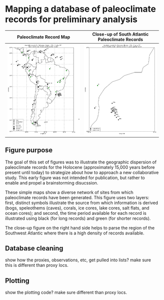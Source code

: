 # Mapping a database of paleoclimate records for preliminary analysis

Paleoclimate Record Map            |  Close-up of South Atlantic Paleoclimate Records
:-------------------------:|:-------------------------:
![Proxy locations](/assets/RecAvail_SAm_15ka3ka.png)   |  ![Proxy locations](/assets/RecAvail_SAtl_15ka3ka.png)

## Figure purpose

The goal of this set of figures was to illustrate the geographic dispersion of paleoclimate records for the Holocene (approximately 15,000 years before present until today) to strategize about how to approach a new collaborative study. This early figure was not intended for publication, but rather to enable and propel a brainstorming disucssion. 

These simple maps show a diverse network of sites from which paleoclimate records have been generated. This figure uses two layers: first, distinct symbols illustrate the source from which information is derived (bogs, speleothems (caves), corals, ice cores, lake cores, salt flats, and ocean cores); and second, the time period available for each record is illustrated using black (for long records) and green (for shorter records).

The close-up figure on the right hand side helps to parse the region of the Southwest Atlantic where there is a high density of records available.  

## Database cleaning

show how the proxies, observations, etc, get pulled into lists? make sure this is different than proxy locs. 

## Plotting

show the plotting code?  make sure different than proxy locs.  

